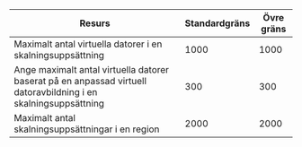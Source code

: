 | Resurs | Standardgräns | Övre gräns |
| --- | --- | --- |
| Maximalt antal virtuella datorer i en skalningsuppsättning |1000 |1000 |
| Ange maximalt antal virtuella datorer baserat på en anpassad virtuell datoravbildning i en skalningsuppsättning|300 |300 |
| Maximalt antal skalningsuppsättningar i en region |2000 |2000 |

